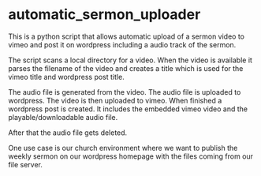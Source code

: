 # automatic_sermon_uploader
This is a python script that allows automatic upload of a sermon video to vimeo and post it on wordpress including a audio track of the sermon.

The script scans a local directory for a video. When the video is available it parses the filename of the video and creates a title which is used for the vimeo title and wordpress post title.

The audio file is generated from the video. The audio file is uploaded to wordpress. The video is then uploaded to vimeo. When finished a wordpress post is created. It includes the embedded vimeo video and the playable/downloadable audio file.

After that the audio file gets deleted.

One use case is our church environment where we want to publish the weekly sermon on our wordpress homepage with the files coming from our file server.
